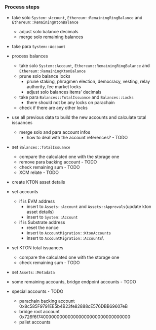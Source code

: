 ### Process steps
- take solo `System::Account`, `Ethereum::RemainingRingBalance` and `Ethereum::RemainingKtonBalance`
  - adjust solo balance decimals
  - merge solo remaining balances
- take para `System::Account`
- process balances
  - take solo `System::Account`, `Ethereum::RemainingRingBalance` and `Ethereum::RemainingKtonBalance`
  - prune solo balance locks
    - prune staking, phragmen election, democracy, vesting, relay  authority, fee market locks
    - adjust solo balances items' decimals
  - take para `Balances::TotalIssuance` and `Balances::Locks`
    - there should not be any locks on parachain
  - check if there are any other locks
- use all previous data to build the new accounts and calculate total issuances
  - merge solo and para account infos
    - how to deal with the account references? - TODO
- set `Balances::TotalIssuance`
  - compare the calculated one with the storage one
  - remove para backing account - TODO
  - check remaining sum - TODO
  - XCM relate - TODO
- create KTON asset details
- set accounts
  - if is EVM address
    - insert to `Assets::Account` and `Assets::Approvals`(update kton asset details)
    - insert to `System::Account`
  - if is Substrate address
    - reset the nonce
    - insert to `AccountMigration::KtonAccounts`
    - insert to `AccountMigration::Accounts`\
- set KTON total issuances 
  - compare the calculated one with the storage one
  - check remaining sum - TODO
- set `Assets::Metadata`

- some remaining accounts, bridge endpoint accounts - TODO
- special accounts - TODO
  - parachain backing account 0x8c585F9791EE5b4B23fe82888cE576DBB69607eB
  - bridge root account 0x726f6f7400000000000000000000000000000000
  - pallet accounts
